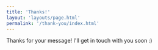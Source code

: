 ```yaml
---
title: 'Thanks!'
layout: 'layouts/page.html'
permalink: '/thank-you/index.html'
---
```


Thanks for your message! I'll get in touch with you soon :)
